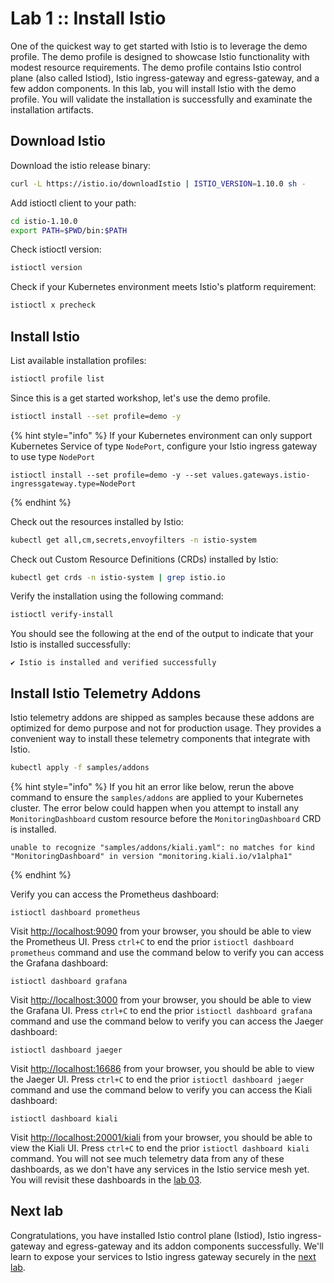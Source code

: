 # Lab 1 :: Install Istio

One of the quickest way to get started with Istio is to leverage the demo profile. The demo profile is designed to showcase Istio functionality with modest resource requirements. The demo profile contains Istio control plane \(also called Istiod\), Istio ingress-gateway and egress-gateway, and a few addon components. In this lab, you will install Istio with the demo profile. You will validate the installation is successfully and examinate the installation artifacts.

## Download Istio

Download the istio release binary:

```bash
curl -L https://istio.io/downloadIstio | ISTIO_VERSION=1.10.0 sh -
```

Add istioctl client to your path:

```bash
cd istio-1.10.0
export PATH=$PWD/bin:$PATH
```

Check istioctl version:

```bash
istioctl version
```

Check if your Kubernetes environment meets Istio's platform requirement:

```bash
istioctl x precheck
```

## Install Istio

List available installation profiles:

```bash
istioctl profile list
```

Since this is a get started workshop, let's use the demo profile.

```bash
istioctl install --set profile=demo -y
```

{% hint style="info" %}
If your Kubernetes environment can only support Kubernetes Service of type `NodePort`, configure your Istio ingress gateway to use type `NodePort`

```text
istioctl install --set profile=demo -y --set values.gateways.istio-ingressgateway.type=NodePort
```
{% endhint %}

Check out the resources installed by Istio: 

```bash
kubectl get all,cm,secrets,envoyfilters -n istio-system
```

Check out Custom Resource Definitions \(CRDs\) installed by Istio:

```bash
kubectl get crds -n istio-system | grep istio.io
```

Verify the installation using the following command:

```bash
istioctl verify-install
```

You should see the following at the end of the output to indicate that your Istio is installed successfully:

```
✔ Istio is installed and verified successfully
```

## Install Istio Telemetry Addons

Istio telemetry addons are shipped as samples because these addons are optimized for demo purpose and not for production usage. They provides a convenient way to install these telemetry components that integrate with Istio.

```bash
kubectl apply -f samples/addons
```

{% hint style="info" %}
If you hit an error like below, rerun the above command to ensure the `samples/addons` are applied to your Kubernetes cluster. The error below could happen when you attempt to install any `MonitoringDashboard` custom resource before the `MonitoringDashboard` CRD is installed.

```text
unable to recognize "samples/addons/kiali.yaml": no matches for kind "MonitoringDashboard" in version "monitoring.kiali.io/v1alpha1"
```
{% endhint %}

Verify you can access the Prometheus dashboard:

```text
istioctl dashboard prometheus
```

Visit [http://localhost:9090](http://localhost:9090) from your browser, you should be able to view the Prometheus UI. Press `ctrl+C` to end the prior `istioctl dashboard prometheus` command and use the command below to verify you can access the Grafana dashboard: 

```text
istioctl dashboard grafana
```

Visit [http://localhost:3000](http://localhost:3000) from your browser, you should be able to view the Grafana UI. Press `ctrl+C` to end the prior `istioctl dashboard grafana` command and use the command below to verify you can access the Jaeger dashboard:

```text
istioctl dashboard jaeger
```

Visit [http://localhost:16686](http://localhost:16686) from your browser, you should be able to view the Jaeger UI. Press `ctrl+C` to end the prior `istioctl dashboard jaeger` command and use the command below to verify you can access the Kiali dashboard:

```text
istioctl dashboard kiali
```

Visit [http://localhost:20001/kiali](http://localhost:20001/kiali) from your browser, you should be able to view the Kiali UI. Press `ctrl+C` to end the prior `istioctl dashboard kiali` command.  You will not see much telemetry data from any of these dashboards, as we don't have any services in the Istio service mesh yet. You will revisit these dashboards in the [lab 03](03-add-services-to-mesh.md).

## Next lab

Congratulations, you have installed Istio control plane \(Istiod\), Istio ingress-gateway and egress-gateway and its addon components successfully. We'll learn to expose your services to Istio ingress gateway securely in the [next lab](02-secure-service-ingress.md).

